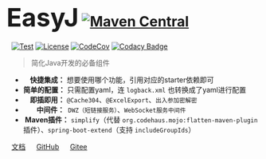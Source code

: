 <!-- 
# 主页
-->
<h1>
  <b style="font-size: 180%; margin-left: -10px; font-weight: 700">EasyJ</b>
  <a href="https://repo1.maven.org/maven2/icu/easyj" target="_blank">
    <img src="https://img.shields.io/maven-central/v/icu.easyj/easyj-parent.svg" alt="Maven Central">
  </a>
</h1> 

[![Test](https://github.com/easyj-projects/easyj/actions/workflows/test.yml/badge.svg)](https://github.com/easyj-projects/easyj/actions/workflows/test.yml)
[![License](https://img.shields.io/github/license/easyj-projects/easyj.svg)](https://www.apache.org/licenses/LICENSE-2.0.html)
[![CodeCov](https://codecov.io/gh/easyj-projects/easyj/branch/develop/graph/badge.svg)](https://codecov.io/gh/easyj-projects/easyj)
[![Codacy Badge](https://app.codacy.com/project/badge/Grade/a8b229cc187c4d0ebcb1057d8f89b4ab)](https://www.codacy.com/gh/easyj-projects/easyj/dashboard?utm_source=github.com&amp;utm_medium=referral&amp;utm_content=easyj-projects/easyj&amp;utm_campaign=Badge_Grade)

> 简化Java开发的必备组件

- **&nbsp;&nbsp;&nbsp;&nbsp;快捷集成：** 想要使用哪个功能，引用对应的starter依赖即可
- **简单的配置：** 只需配置yaml，连 `logback.xml` 也转换成了yaml进行配置
- **&nbsp;&nbsp;&nbsp;&nbsp;即插即用：** `@Cache304`、`@ExcelExport`、`出入参加密解密`
- **&nbsp;&nbsp;&nbsp;&nbsp;&nbsp;&nbsp;&nbsp;&nbsp;中间件：**` DWZ（短链接服务）`、`WebSocket服务中间件`
- **&nbsp;Maven插件：** `simplify`（代替 `org.codehaus.mojo:flatten-maven-plugin` 插件）、`spring-boot-extend`（支持 `includeGroupIds`）

<a href="/docs" target="_blank">文档</a> &emsp;
[GitHub](https://github.com/easyj-projects) &emsp;
[Gitee](https://gitee.com/easyj-projects)
